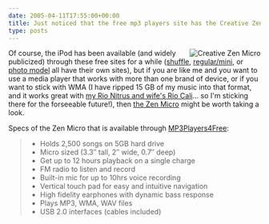 ```yaml
---
date: 2005-04-11T17:55:00+00:00
title: Just noticed that the free mp3 players site has the Creative Zen Micro now&#8230;
type: posts
---
```

<img src="http://www.mp3players4free.com/images/products/96.jpg" align="right" title="Creative Zen Micro" border="0" />Of course, the iPod has been available (and widely publicized) through these free sites for a while ([shuffle](http://www.FreeiPodShuffle.com/?r=14790940), [regular/mini](http://www.freeiPods.com/?r=14756414), or [photo model](http://www.freephotoiPods.com/?r=14863034) all have their own sites), but if you are like me and you want to use a media player that works with more than one brand of device, or if you want to stick with WMA (I have ripped 15 GB of my music into that format, and it works great with [my Rio Nitrus and wife's Rio Cali](http://www.digitalnetworksna.com/rioaudio/default.asp?cat=35)... so I'm sticking there for the forseeable future!), then [the Zen Micro](http://www.creative.com/zenmicro/) might be worth taking a look.

Specs of the Zen Micro that is available through [MP3Players4Free](http://www.mp3players4free.com/default.aspx?r=206786):

>   * Holds 2,500 songs on 5GB hard drive
>   * Micro sized (3.3&#8243; tall, 2&#8243; wide, 0.7&#8243; deep)
>   * Get up to 12 hours playback on a single charge
>   * FM radio to listen and record
>   * Built-in mic for up to 10hrs voice recording
>   * Vertical touch pad for easy and intuitive navigation
>   * High fidelity earphones with dynamic bass response
>   * Plays MP3, WMA, WAV files
>   * USB 2.0 interfaces (cables included)
